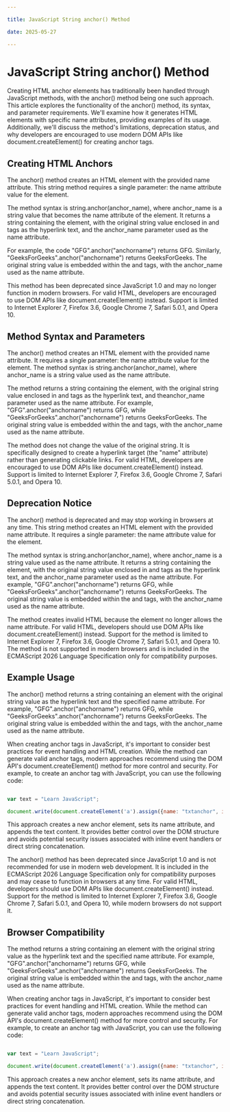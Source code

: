 ```yaml
---

title: JavaScript String anchor() Method

date: 2025-05-27

---
```



# JavaScript String anchor() Method

Creating HTML anchor elements has traditionally been handled through JavaScript methods, with the anchor() method being one such approach. This article explores the functionality of the anchor() method, its syntax, and parameter requirements. We'll examine how it generates HTML <a> elements with specific name attributes, providing examples of its usage. Additionally, we'll discuss the method's limitations, deprecation status, and why developers are encouraged to use modern DOM APIs like document.createElement() for creating anchor tags.


## Creating HTML Anchors

The anchor() method creates an HTML <a> element with the provided name attribute. This string method requires a single parameter: the name attribute value for the <a> element.

The method syntax is string.anchor(anchor_name), where anchor_name is a string value that becomes the name attribute of the <a> element. It returns a string containing the <a> element, with the original string value enclosed in <a> and </a> tags as the hyperlink text, and the anchor_name parameter used as the name attribute.

For example, the code "GFG".anchor("anchorname") returns <a name="anchorname">GFG</a>. Similarly, "GeeksForGeeks".anchor("anchorname") returns <a name="anchorname">GeeksForGeeks</a>. The original string value is embedded within the <a> and </a> tags, with the anchor_name used as the name attribute.

This method has been deprecated since JavaScript 1.0 and may no longer function in modern browsers. For valid HTML, developers are encouraged to use DOM APIs like document.createElement() instead. Support is limited to Internet Explorer 7, Firefox 3.6, Google Chrome 7, Safari 5.0.1, and Opera 10.


## Method Syntax and Parameters

The anchor() method creates an HTML <a> element with the provided name attribute. It requires a single parameter: the name attribute value for the <a> element. The method syntax is string.anchor(anchor_name), where anchor_name is a string value used as the name attribute.

The method returns a string containing the <a> element, with the original string value enclosed in <a> and </a> tags as the hyperlink text, and theanchor_name parameter used as the name attribute. For example, "GFG".anchor("anchorname") returns <a name="anchorname">GFG</a>, while "GeeksForGeeks".anchor("anchorname") returns <a name="anchorname">GeeksForGeeks</a>. The original string value is embedded within the <a> and </a> tags, with the anchor_name used as the name attribute.

The method does not change the value of the original string. It is specifically designed to create a hyperlink target (the "name" attribute) rather than generating clickable links. For valid HTML, developers are encouraged to use DOM APIs like document.createElement() instead. Support is limited to Internet Explorer 7, Firefox 3.6, Google Chrome 7, Safari 5.0.1, and Opera 10.


## Deprecation Notice

The anchor() method is deprecated and may stop working in browsers at any time. This string method creates an HTML <a> element with the provided name attribute. It requires a single parameter: the name attribute value for the <a> element.

The method syntax is string.anchor(anchor_name), where anchor_name is a string value used as the name attribute. It returns a string containing the <a> element, with the original string value enclosed in <a> and </a> tags as the hyperlink text, and the anchor_name parameter used as the name attribute. For example, "GFG".anchor("anchorname") returns <a name="anchorname">GFG</a>, while "GeeksForGeeks".anchor("anchorname") returns <a name="anchorname">GeeksForGeeks</a>. The original string value is embedded within the <a> and </a> tags, with the anchor_name used as the name attribute.

The method creates invalid HTML because the <a> element no longer allows the name attribute. For valid HTML, developers should use DOM APIs like document.createElement() instead. Support for the method is limited to Internet Explorer 7, Firefox 3.6, Google Chrome 7, Safari 5.0.1, and Opera 10. The method is not supported in modern browsers and is included in the ECMAScript 2026 Language Specification only for compatibility purposes.


## Example Usage

The anchor() method returns a string containing an <a> element with the original string value as the hyperlink text and the specified name attribute. For example, "GFG".anchor("anchorname") returns <a name="anchorname">GFG</a>, while "GeeksForGeeks".anchor("anchorname") returns <a name="anchorname">GeeksForGeeks</a>. The original string value is embedded within the <a> and </a> tags, with the anchor_name used as the name attribute.

When creating anchor tags in JavaScript, it's important to consider best practices for event handling and HTML creation. While the method can generate valid anchor tags, modern approaches recommend using the DOM API's document.createElement() method for more control and security. For example, to create an anchor tag with JavaScript, you can use the following code:

```javascript

var text = "Learn JavaScript";

document.write(document.createElement('a').assign({name: "txtanchor", innerText: text}));

```

This approach creates a new anchor element, sets its name attribute, and appends the text content. It provides better control over the DOM structure and avoids potential security issues associated with inline event handlers or direct string concatenation.

The anchor() method has been deprecated since JavaScript 1.0 and is not recommended for use in modern web development. It is included in the ECMAScript 2026 Language Specification only for compatibility purposes and may cease to function in browsers at any time. For valid HTML, developers should use DOM APIs like document.createElement() instead. Support for the method is limited to Internet Explorer 7, Firefox 3.6, Google Chrome 7, Safari 5.0.1, and Opera 10, while modern browsers do not support it.


## Browser Compatibility

The method returns a string containing an <a> element with the original string value as the hyperlink text and the specified name attribute. For example, "GFG".anchor("anchorname") returns <a name="anchorname">GFG</a>, while "GeeksForGeeks".anchor("anchorname") returns <a name="anchorname">GeeksForGeeks</a>. The original string value is embedded within the <a> and </a> tags, with the anchor_name used as the name attribute.

When creating anchor tags in JavaScript, it's important to consider best practices for event handling and HTML creation. While the method can generate valid anchor tags, modern approaches recommend using the DOM API's document.createElement() method for more control and security. For example, to create an anchor tag with JavaScript, you can use the following code:

```javascript

var text = "Learn JavaScript";

document.write(document.createElement('a').assign({name: "txtanchor", innerText: text}));

```

This approach creates a new anchor element, sets its name attribute, and appends the text content. It provides better control over the DOM structure and avoids potential security issues associated with inline event handlers or direct string concatenation.

